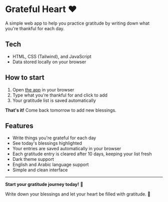 # Grateful Heart ❤️

A simple web app to help you practice gratitude by writing down what you're thankful for each day.

## Tech

- HTML, CSS (Tailwind), and JavaScript
- Data stored locally on your browser

## How to start

1. Open [the app](https://edriso.github.io/grateful-heart) in your browser
2. Type what you're thankful for and click to add
3. Your gratitude list is saved automatically

**That's it!** Come back tomorrow to add new blessings.

## Features

- Write things you're grateful for each day
- See today's blessings highlighted
- Your entries are saved automatically in your browser
- Each gratitude entry is cleared after 10 days, keeping your list fresh
- Dark theme support
- English and Arabic language support
- Simple and clean interface

---

**Start your gratitude journey today!** 🌸

Write down your blessings and let your heart be filled with gratitude. 🙌
